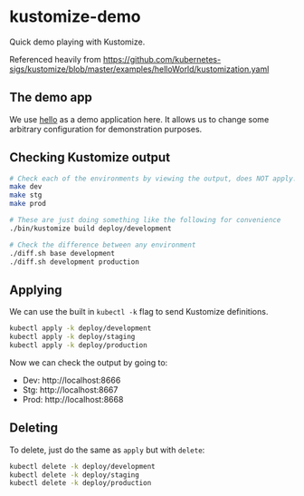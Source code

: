 # kustomize-demo

Quick demo playing with Kustomize.

Referenced heavily from https://github.com/kubernetes-sigs/kustomize/blob/master/examples/helloWorld/kustomization.yaml

## The demo app

We use [hello](https://github.com/monopole/hello) as a demo application here.
It allows us to change some arbitrary configuration for demonstration purposes.

## Checking Kustomize output

```bash
# Check each of the environments by viewing the output, does NOT apply!
make dev
make stg
make prod

# These are just doing something like the following for convenience
./bin/kustomize build deploy/development

# Check the difference between any environment
./diff.sh base development
./diff.sh development production
```

## Applying

We can use the built in `kubectl -k` flag to send Kustomize definitions.

```bash
kubectl apply -k deploy/development
kubectl apply -k deploy/staging
kubectl apply -k deploy/production
```

Now we can check the output by going to:

* Dev: http://localhost:8666
* Stg: http://localhost:8667
* Prod: http://localhost:8668

## Deleting

To delete, just do the same as `apply` but with `delete`:

```bash
kubectl delete -k deploy/development
kubectl delete -k deploy/staging
kubectl delete -k deploy/production
```
